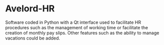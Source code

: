 # Avelord-HR
Software coded in Python with a Qt interface used to facilitate HR procedures such as the management of working time or facilitate the creation of monthly pay slips. Other features such as the ability to manage vacations could be added.
